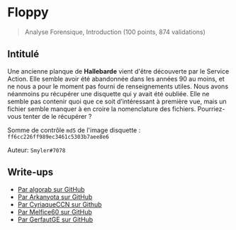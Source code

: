 # Floppy
> Analyse Forensique, Introduction (100 points, 874 validations)

## Intitulé
Une ancienne planque de **Hallebarde** vient d'être découverte par le Service Action. Elle semble avoir été abandonnée dans les années 90 au moins, et ne nous a pour le moment pas fourni de renseignements utiles. Nous avons néanmoins pu récupérer une disquette qui y avait été oubliée. Elle ne semble pas contenir quoi que ce soit d’intéressant à première vue, mais un fichier semble manquer à en croire la nomenclature des fichiers. Pourriez-vous tenter de le récupérer ?

Somme de contrôle `md5` de l'image disquette : `ff6cc226ff989ec3461c5303b7aee8e6`

Auteur: `Smyler#7078`

## Write-ups
- [Par algorab sur GitHub](https://github.com/bouloukaouze/404CTF-2022-write-ups/tree/master/forensic/floppy)
- [Par Arkanyota sur GitHub](https://github.com/ARKANYOTA/write-ups/blob/main/404CTF/Analyse_forensique/Floppy/Floppy.md)
- [Par CyriaqueCCN sur Github](https://github.com/CyriaqueCCN/404CTF/blob/main/forensics/floppy/writeup.md)
- [Par Melfice60 sur GitHub](https://github.com/Melfice60/404CTF---WriteUps/blob/main/Floppy)
- [Par GerfautGE sur GitHub](https://github.com/GerfautGE/404CTF-writeups/tree/main/Analyse%20Forensique/Floppy)